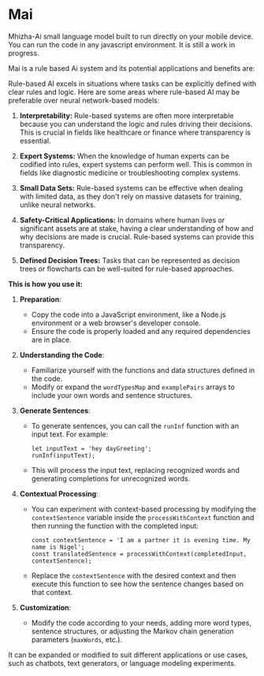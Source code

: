 # Mai
Mhizha-Ai small language model built to run directly on your mobile device.
You can run the code in any javascript environment. It is still a work in progress.

Mai is a rule based Ai system and its potential applications and benefits are:

Rule-based AI excels in situations where tasks can be explicitly defined with clear rules and logic. Here are some areas where rule-based AI may be preferable over neural network-based models:

1. **Interpretability:** Rule-based systems are often more interpretable because you can understand the logic and rules driving their decisions. This is crucial in fields like healthcare or finance where transparency is essential.

2. **Expert Systems:** When the knowledge of human experts can be codified into rules, expert systems can perform well. This is common in fields like diagnostic medicine or troubleshooting complex systems.

3. **Small Data Sets:** Rule-based systems can be effective when dealing with limited data, as they don't rely on massive datasets for training, unlike neural networks.

4. **Safety-Critical Applications:** In domains where human lives or significant assets are at stake, having a clear understanding of how and why decisions are made is crucial. Rule-based systems can provide this transparency.

5. **Defined Decision Trees:** Tasks that can be represented as decision trees or flowcharts can be well-suited for rule-based approaches.







**This is how you use it:**


1. **Preparation**:
    - Copy the code into a JavaScript environment, like a Node.js environment or a web browser's developer console.
    - Ensure the code is properly loaded and any required dependencies are in place.

2. **Understanding the Code**:
    - Familiarize yourself with the functions and data structures defined in the code.
    - Modify or expand the `wordTypesMap` and `examplePairs` arrays to include your own words and sentence structures.

3. **Generate Sentences**:
    - To generate sentences, you can call the `runInf` function with an input text. For example:
        ```
        let inputText = 'hey dayGreeting';
        runInf(inputText);
        ```
    - This will process the input text, replacing recognized words and generating completions for unrecognized words.

4. **Contextual Processing**:
    - You can experiment with context-based processing by modifying the `contextSentence` variable inside the `processWithContext` function and then running the function with the completed input:
        ```
        const contextSentence = 'I am a partner it is evening time. My name is Nigel';
        const translatedSentence = processWithContext(completedInput, contextSentence);
        ```
    - Replace the `contextSentence` with the desired context and then execute this function to see how the sentence changes based on that context.

5. **Customization**:
    - Modify the code according to your needs, adding more word types, sentence structures, or adjusting the Markov chain generation parameters (`maxWords`, etc.).

It can be expanded or modified to suit different applications or use cases, such as chatbots, text generators, or language modeling experiments.